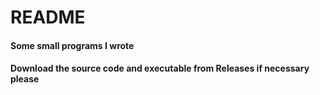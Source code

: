 # README
#### **Some small programs I wrote**

#### **Download the source code and executable from Releases if necessary please**
